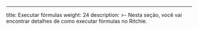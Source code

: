 ---
title: Executar fórmulas
weight: 24
description: >-
  Nesta seção, você vai encontrar detalhes de como executar fórmulas no
  Ritchie.
